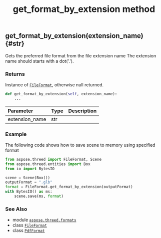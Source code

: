 ﻿---
title: get_format_by_extension method
second_title: Aspose.3D for Python via .NET API References
description: 
type: docs
weight: 70
url: /python-net/aspose.threed.formats/pdfformat/get_format_by_extension/
is_root: false
---

## get_format_by_extension(extension_name) {#str}

Gets the preferred file format from the file extension name
The extension name should starts with a dot('.').


### Returns 


Instance of [`FileFormat`](/3d/python-net/aspose.threed/fileformat), otherwise null returned.


```python
def get_format_by_extension(self, extension_name):
    ...
```


| Parameter | Type | Description |
| :- | :- | :- |
| extension_name | str |  |

### Example 


The following code shows how to save scene to memory using specified format

```python
from aspose.threed import FileFormat, Scene
from aspose.threed.entities import Box
from io import BytesIO

scene = Scene(Box())
outputFormat = ".glb"
format = FileFormat.get_format_by_extension(outputFormat)
with BytesIO() as ms:
    scene.save(ms, format)

```



### See Also
* module [`aspose.threed.formats`](../../)
* class [`FileFormat`](/3d/python-net/aspose.threed/fileformat)
* class [`PdfFormat`](/3d/python-net/aspose.threed.formats/pdfformat)
